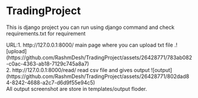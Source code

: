 # TradingProject
<p>This is django project you can run using django command and check requirements.txt for requirement </p>
URL:1. http://127.0.0.1:8000/ main page where you can upload txt file .![upload](https://github.com/RashmDesh/TradingProject/assets/26428771/783ab082-c0ac-4363-ab18-7129c745a8a7) <br>
2. http://127.0.0.1:8000/read/ read csv file and gives output ![output](https://github.com/RashmDesh/TradingProject/assets/26428771/802dad84-8242-4688-a2c7-d6d9f55e94c5) <br>
All output screenshot are store in templates/output floder.

